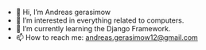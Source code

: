 - 👋 Hi, I’m Andreas gerasimow
- 👀 I’m interested in everything related to computers.
- 🌱 I’m currently learning the Django Framework.
- 📫 How to reach me: andreas.gerasimow12@gmail.com

<!---
dev-andreas/dev-andreas is a ✨ special ✨ repository because its `README.md` (this file) appears on your GitHub profile.
You can click the Preview link to take a look at your changes.
--->
